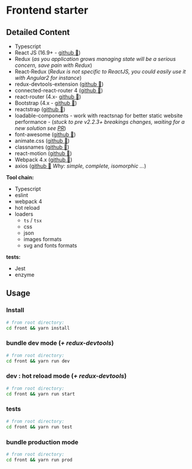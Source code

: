 # Frontend starter

## Detailed Content

- Typescript
- React JS (16.9+ - [github :link:](https://github.com/facebook/react))
- Redux (_as you application grows managing state will be a serious concern, save pain with Redux_)
- React-Redux (_Redux is not specific to ReactJS, you could easily use it with Angular2 for instance_)
- redux-devtools-extension ([github :link:](https://github.com/zalmoxisus/redux-devtools-extension#redux-devtools-extension))
- connected-react-router 4 ([github :link:](https://github.com/supasate/connected-react-router))
- react-router (4.x- [github :link:](https://github.com/reactjs/react-router))
- Bootstrap (4.x - [github :link:](https://github.com/twbs/bootstrap))
- reactstrap ([github :link:](https://github.com/reactstrap/reactstrap))
- loadable-components - work with reactsnap for better static website performance - (_stuck to pre v2.2.3+ breakings changes, waiting for a new solution see [PR](https://github.com/stereobooster/react-snap/pull/338/commits/adf107b4bff212a854a93e2d90f89d369433a807)_)
- font-awesome ([github :link:](https://github.com/FortAwesome/Font-Awesome))
- animate.css ([github :link:](https://github.com/daneden/animate.css))
- classnames ([github :link:](https://github.com/JedWatson/classnames))
- react-motion ([github :link:](https://github.com/chenglou/react-motion))
- Webpack 4.x ([github :link:](https://github.com/webpack/webpack))
- axios ([github :link:](https://github.com/mzabriskie/axios) _Why: simple, complete, isomorphic ..._)

**Tool chain:**

- Typescript
- eslint
- webpack 4
- hot reload
- loaders
  - `ts` / `tsx`
  - css
  - json
  - images formats
  - svg and fonts formats

**tests:**

- Jest
- enzyme

## Usage

### Install

```bash
# from root directory:
cd front && yarn install
```

### bundle dev mode (_+ redux-devtools_)

```bash
# from root directory:
cd front && yarn run dev
```

### dev : hot reload mode (_+ redux-devtools_)

```bash
# from root directory:
cd front && yarn run start
```

### tests

```bash
# from root directory:
cd front && yarn run test
```

### bundle production mode

```bash
# from root directory:
cd front && yarn run prod
```